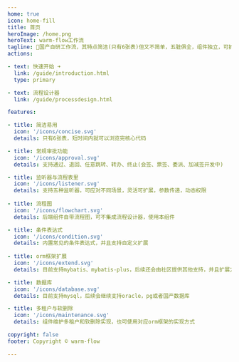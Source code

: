 ```yaml
---
home: true
icon: home-fill
title: 首页
heroImage: /home.png
heroText: warm-flow工作流
tagline: 🎉国产自研工作流，其特点简洁(只有6张表)但又不简单，五脏俱全，组件独立，可扩展，可满足中小项目的组件。
actions:

- text: 快速开始 ➜
  link: /guide/introduction.html
  type: primary

- text: 流程设计器
  link: /guide/processdesign.html

features:

- title: 简洁易用
  icon: '/icons/concise.svg'
  details: 只有6张表，短时间内就可以浏览完核心代码

- title: 常规审批功能
  icon: '/icons/approval.svg'
  details: 支持通过、退回、任意跳转、转办、终止(会签、票签、委派、加减签开发中)

- title: 监听器与流程表里
  icon: '/icons/listener.svg'
  details: 支持五种监听器，可应对不同场景，灵活可扩展，参数传递，动态权限
  
- title: 流程图
  icon: '/icons/flowchart.svg'
  details: 后端组件自带流程图，可不集成流程设计器，使用本组件

- title: 条件表达式
  icon: '/icons/condition.svg'
  details: 内置常见的条件表达式，并且支持自定义扩展
  
- title: orm框架扩展
  icon: '/icons/extend.svg'
  details: 目前支持mybatis、mybatis-plus，后续还会由社区提供其他支持，并且扩展方便

- title: 数据库
  icon: '/icons/database.svg'
  details: 目前支持mysql，后续会继续支持oracle，pg或者国产数据库

- title: 多租户与软删除
  icon: '/icons/maintenance.svg'
  details: 组件维护多租户和软删除实现，也可使用对应orm框架的实现方式

copyright: false
footer: Copyright © warm-flow

---
```


